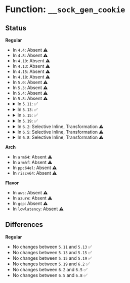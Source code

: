 # Function: <code>__sock_gen_cookie</code>

## Status
<b>Regular</b>
<ul>
<li>
In <code>4.4</code>: Absent ⚠️
</li>
<li>
In <code>4.8</code>: Absent ⚠️
</li>
<li>
In <code>4.10</code>: Absent ⚠️
</li>
<li>
In <code>4.13</code>: Absent ⚠️
</li>
<li>
In <code>4.15</code>: Absent ⚠️
</li>
<li>
In <code>4.18</code>: Absent ⚠️
</li>
<li>
In <code>5.0</code>: Absent ⚠️
</li>
<li>
In <code>5.3</code>: Absent ⚠️
</li>
<li>
In <code>5.4</code>: Absent ⚠️
</li>
<li>
In <code>5.8</code>: Absent ⚠️
</li>
<li>
<details>
<summary>In <code>5.11</code>: ✅</summary>

```c
u64 __sock_gen_cookie(struct sock *sk);
```

**Collision:** Unique Global

**Inline:** No

**Transformation:** False

**Instances:**

```
In net/core/sock_diag.c (ffffffff81a35c60)
Location: net/core/sock_diag.c:25
Inline: False
Direct callers:
  - kernel/bpf/reuseport_array.c:bpf_fd_reuseport_array_lookup_elem
  - net/core/sock.c:sock_getsockopt
  - net/core/filter.c:bpf_get_socket_cookie_sock_ops
  - net/core/filter.c:bpf_get_socket_cookie_sock
  - net/core/filter.c:bpf_get_socket_cookie_sock_addr
  - net/core/filter.c:bpf_get_socket_cookie
  - net/core/sock_diag.c:sock_diag_save_cookie
  - net/core/sock_diag.c:sock_diag_check_cookie
  - net/core/net-traces.c:perf_trace_tcp_probe
  - net/core/net-traces.c:perf_trace_tcp_event_sk
  - net/core/net-traces.c:trace_event_raw_event_tcp_probe
  - net/core/net-traces.c:trace_event_raw_event_tcp_event_sk
```
**Symbols:**

```
ffffffff81a35c60-ffffffff81a35cf0: __sock_gen_cookie (STB_GLOBAL)
```
</details>
</li>
<li>
<details>
<summary>In <code>5.13</code>: ✅</summary>

```c
u64 __sock_gen_cookie(struct sock *sk);
```

**Collision:** Unique Global

**Inline:** No

**Transformation:** False

**Instances:**

```
In net/core/sock_diag.c (ffffffff81a1cdb0)
Location: net/core/sock_diag.c:25
Inline: False
Direct callers:
  - kernel/bpf/reuseport_array.c:bpf_fd_reuseport_array_lookup_elem
  - net/core/sock.c:sock_getsockopt
  - net/core/filter.c:bpf_get_socket_cookie_sock_ops
  - net/core/filter.c:bpf_get_socket_ptr_cookie
  - net/core/filter.c:bpf_get_socket_cookie_sock
  - net/core/filter.c:bpf_get_socket_cookie_sock_addr
  - net/core/filter.c:bpf_get_socket_cookie
  - net/core/sock_diag.c:sock_diag_save_cookie
  - net/core/sock_diag.c:sock_diag_check_cookie
  - net/core/net-traces.c:perf_trace_tcp_probe
  - net/core/net-traces.c:perf_trace_tcp_event_sk
  - net/core/net-traces.c:trace_event_raw_event_tcp_probe
  - net/core/net-traces.c:trace_event_raw_event_tcp_event_sk
  - net/bpf/test_run.c:bpf_prog_test_run_sk_lookup
```
**Symbols:**

```
ffffffff81a1cdb0-ffffffff81a1ce43: __sock_gen_cookie (STB_GLOBAL)
```
</details>
</li>
<li>
<details>
<summary>In <code>5.15</code>: ✅</summary>

```c
u64 __sock_gen_cookie(struct sock *sk);
```

**Collision:** Unique Global

**Inline:** No

**Transformation:** False

**Instances:**

```
In net/core/sock_diag.c (ffffffff81ad0630)
Location: net/core/sock_diag.c:25
Inline: False
Direct callers:
  - kernel/bpf/reuseport_array.c:bpf_fd_reuseport_array_lookup_elem
  - net/core/sock.c:sock_getsockopt
  - net/core/filter.c:bpf_get_socket_cookie_sock_ops
  - net/core/filter.c:bpf_get_socket_ptr_cookie
  - net/core/filter.c:bpf_get_socket_cookie_sock
  - net/core/filter.c:bpf_get_socket_cookie_sock_addr
  - net/core/filter.c:bpf_get_socket_cookie
  - net/core/sock_diag.c:sock_diag_save_cookie
  - net/core/sock_diag.c:sock_diag_check_cookie
  - net/core/net-traces.c:perf_trace_tcp_probe
  - net/core/net-traces.c:perf_trace_tcp_event_sk
  - net/core/net-traces.c:trace_event_raw_event_tcp_probe
  - net/core/net-traces.c:trace_event_raw_event_tcp_event_sk
  - net/bpf/test_run.c:bpf_prog_test_run_sk_lookup
```
**Symbols:**

```
ffffffff81ad0630-ffffffff81ad06c3: __sock_gen_cookie (STB_GLOBAL)
```
</details>
</li>
<li>
<details>
<summary>In <code>5.19</code>: ✅</summary>

```c
u64 __sock_gen_cookie(struct sock *sk);
```

**Collision:** Unique Global

**Inline:** No

**Transformation:** False

**Instances:**

```
In net/core/sock_diag.c (ffffffff81c4dec0)
Location: net/core/sock_diag.c:26
Inline: False
Direct callers:
  - kernel/bpf/reuseport_array.c:bpf_fd_reuseport_array_lookup_elem
  - net/core/sock.c:sock_getsockopt
  - net/core/filter.c:bpf_get_socket_cookie_sock_ops
  - net/core/filter.c:bpf_get_socket_ptr_cookie
  - net/core/filter.c:bpf_get_socket_cookie_sock
  - net/core/filter.c:bpf_get_socket_cookie_sock_addr
  - net/core/filter.c:bpf_get_socket_cookie
  - net/core/sock_diag.c:sock_diag_save_cookie
  - net/core/sock_diag.c:sock_diag_check_cookie
  - net/core/net-traces.c:perf_trace_tcp_probe
  - net/core/net-traces.c:perf_trace_tcp_event_sk
  - net/core/net-traces.c:trace_event_raw_event_tcp_probe
  - net/core/net-traces.c:trace_event_raw_event_tcp_event_sk
  - net/bpf/test_run.c:bpf_prog_test_run_sk_lookup
```
**Symbols:**

```
ffffffff81c4dec0-ffffffff81c4df58: __sock_gen_cookie (STB_GLOBAL)
```
</details>
</li>
<li>
<details>
<summary>In <code>6.2</code>: Selective Inline, Transformation ⚠️</summary>

```c
u64 __sock_gen_cookie(struct sock *sk);
```

**Collision:** Unique Global

**Inline:** Selective

**Transformation:** True

**Instances:**

```
In net/core/sock_diag.c (ffffffff81e02fe4)
Location: net/core/sock_diag.c:26
Inline: True
Inline callers:
  - net/core/sock_diag.c:sock_diag_save_cookie
  - net/core/sock_diag.c:sock_diag_check_cookie
Direct callers:
  - kernel/bpf/reuseport_array.c:bpf_fd_reuseport_array_lookup_elem
  - net/core/sock.c:sk_getsockopt
  - net/core/filter.c:bpf_get_socket_cookie_sock_ops
  - net/core/filter.c:bpf_get_socket_ptr_cookie
  - net/core/filter.c:bpf_get_socket_cookie_sock
  - net/core/filter.c:bpf_get_socket_cookie_sock_addr
  - net/core/filter.c:bpf_get_socket_cookie
  - net/core/sock_diag.c:sock_diag_save_cookie
  - net/core/sock_diag.c:sock_diag_check_cookie
  - net/core/net-traces.c:perf_trace_tcp_probe
  - net/core/net-traces.c:perf_trace_tcp_event_sk
  - net/core/net-traces.c:trace_event_raw_event_tcp_probe
  - net/core/net-traces.c:trace_event_raw_event_tcp_event_sk
  - net/bpf/test_run.c:bpf_prog_test_run_sk_lookup
```
**Symbols:**

```
ffffffff81e02d20-ffffffff81e02d99: __sock_gen_cookie.part.0 (STB_LOCAL)
ffffffff81e03040-ffffffff81e03066: __sock_gen_cookie (STB_GLOBAL)
```
</details>
</li>
<li>
<details>
<summary>In <code>6.5</code>: Selective Inline, Transformation ⚠️</summary>

```c
u64 __sock_gen_cookie(struct sock *sk);
```

**Collision:** Unique Global

**Inline:** Selective

**Transformation:** True

**Instances:**

```
In net/core/sock_diag.c (ffffffff81e75584)
Location: net/core/sock_diag.c:26
Inline: True
Inline callers:
  - net/core/sock_diag.c:sock_diag_save_cookie
  - net/core/sock_diag.c:sock_diag_check_cookie
Direct callers:
  - kernel/bpf/reuseport_array.c:bpf_fd_reuseport_array_lookup_elem
  - net/core/sock.c:sk_getsockopt
  - net/core/filter.c:bpf_get_socket_cookie_sock_ops
  - net/core/filter.c:bpf_get_socket_ptr_cookie
  - net/core/filter.c:bpf_get_socket_cookie_sock
  - net/core/filter.c:bpf_get_socket_cookie_sock_addr
  - net/core/filter.c:bpf_get_socket_cookie
  - net/core/sock_diag.c:sock_diag_save_cookie
  - net/core/sock_diag.c:sock_diag_check_cookie
  - net/core/net-traces.c:perf_trace_tcp_probe
  - net/core/net-traces.c:perf_trace_tcp_event_sk
  - net/core/net-traces.c:trace_event_raw_event_tcp_probe
  - net/core/net-traces.c:trace_event_raw_event_tcp_event_sk
  - net/bpf/test_run.c:bpf_prog_test_run_sk_lookup
```
**Symbols:**

```
ffffffff81e752a0-ffffffff81e75319: __sock_gen_cookie.part.0 (STB_LOCAL)
ffffffff81e755e0-ffffffff81e75606: __sock_gen_cookie (STB_GLOBAL)
```
</details>
</li>
<li>
<details>
<summary>In <code>6.8</code>: Selective Inline, Transformation ⚠️</summary>

```c
u64 __sock_gen_cookie(struct sock *sk);
```

**Collision:** Unique Global

**Inline:** Selective

**Transformation:** True

**Instances:**

```
In net/core/sock_diag.c (ffffffff81f34e34)
Location: net/core/sock_diag.c:26
Inline: True
Inline callers:
  - net/core/sock_diag.c:sock_diag_save_cookie
  - net/core/sock_diag.c:sock_diag_check_cookie
Direct callers:
  - kernel/bpf/reuseport_array.c:bpf_fd_reuseport_array_lookup_elem
  - net/core/sock.c:sk_getsockopt
  - net/core/filter.c:bpf_get_socket_cookie_sock_ops
  - net/core/filter.c:bpf_get_socket_ptr_cookie
  - net/core/filter.c:bpf_get_socket_cookie_sock
  - net/core/filter.c:bpf_get_socket_cookie_sock_addr
  - net/core/filter.c:bpf_get_socket_cookie
  - net/core/sock_diag.c:sock_diag_save_cookie
  - net/core/sock_diag.c:sock_diag_check_cookie
  - net/core/net-traces.c:perf_trace_tcp_probe
  - net/core/net-traces.c:perf_trace_tcp_event_sk
  - net/core/net-traces.c:trace_event_raw_event_tcp_probe
  - net/core/net-traces.c:trace_event_raw_event_tcp_event_sk
  - net/bpf/test_run.c:bpf_prog_test_run_sk_lookup
```
**Symbols:**

```
ffffffff81f34b40-ffffffff81f34bb9: __sock_gen_cookie.part.0 (STB_LOCAL)
ffffffff81f34e90-ffffffff81f34eb6: __sock_gen_cookie (STB_GLOBAL)
```
</details>
</li>
</ul>
<b>Arch</b>
<ul>
<li>
In <code>arm64</code>: Absent ⚠️
</li>
<li>
In <code>armhf</code>: Absent ⚠️
</li>
<li>
In <code>ppc64el</code>: Absent ⚠️
</li>
<li>
In <code>riscv64</code>: Absent ⚠️
</li>
</ul>
<b>Flavor</b>
<ul>
<li>
In <code>aws</code>: Absent ⚠️
</li>
<li>
In <code>azure</code>: Absent ⚠️
</li>
<li>
In <code>gcp</code>: Absent ⚠️
</li>
<li>
In <code>lowlatency</code>: Absent ⚠️
</li>
</ul>

## Differences
<b>Regular</b>
<ul>
<li>
No changes between <code>5.11</code> and <code>5.13</code> ✅
</li>
<li>
No changes between <code>5.13</code> and <code>5.15</code> ✅
</li>
<li>
No changes between <code>5.15</code> and <code>5.19</code> ✅
</li>
<li>
No changes between <code>5.19</code> and <code>6.2</code> ✅
</li>
<li>
No changes between <code>6.2</code> and <code>6.5</code> ✅
</li>
<li>
No changes between <code>6.5</code> and <code>6.8</code> ✅
</li>
</ul>
